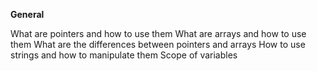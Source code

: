 **General**

What are pointers and how to use them
What are arrays and how to use them
What are the differences between pointers and arrays
How to use strings and how to manipulate them
Scope of variables

